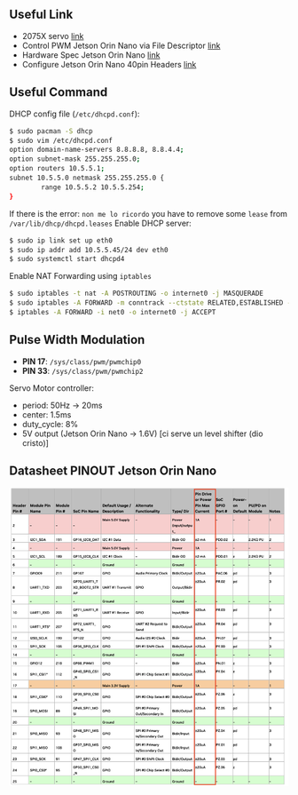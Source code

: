 ## Useful Link
* 2075X servo [link](https://traxxas.com/products/parts/servos/2075X)
* Control PWM Jetson Orin Nano via File Descriptor [link](https://github.com/NVIDIA/jetson-gpio/issues/105#issuecomment-1896157206)
* Hardware Spec Jetson Orin Nano [link](https://developer.nvidia.com/embedded/learn/jetson-orin-nano-devkit-user-guide/hardware_spec.html)
* Configure Jetson Orin Nano 40pin Headers [link](https://docs.nvidia.com/jetson/archives/r35.3.1/DeveloperGuide/text/HR/ConfiguringTheJetsonExpansionHeaders.html)

## Useful Command
DHCP config file (`/etc/dhcpd.conf`):
```bash
$ sudo pacman -S dhcp
$ sudo vim /etc/dhcpd.conf
option domain-name-servers 8.8.8.8, 8.8.4.4;
option subnet-mask 255.255.255.0;
option routers 10.5.5.1;
subnet 10.5.5.0 netmask 255.255.255.0 {
        range 10.5.5.2 10.5.5.254;
}
```
If there is the error: `non me lo ricordo` you have to remove some `lease` from `/var/lib/dhcp/dhcpd.leases`
Enable DHCP server:
```bash
$ sudo ip link set up eth0
$ sudo ip addr add 10.5.5.45/24 dev eth0
$ sudo systemctl start dhcpd4
```
Enable NAT Forwarding using `iptables`
```bash
$ sudo iptables -t nat -A POSTROUTING -o internet0 -j MASQUERADE
$ sudo iptables -A FORWARD -m conntrack --ctstate RELATED,ESTABLISHED -j ACCEPT
$ iptables -A FORWARD -i net0 -o internet0 -j ACCEPT
```

## Pulse Width Modulation
* **PIN 17**: `/sys/class/pwm/pwmchip0`
* **PIN 33**: `/sys/class/pwm/pwmchip2`

Servo Motor controller: 
* period: 50Hz -> 20ms
* center: 1.5ms
* duty_cycle: 8%
* 5V output (Jetson Orin Nano -> 1.6V) [ci serve un level shifter (dio cristo)]


## Datasheet PINOUT Jetson Orin Nano
![alt text](pinout_datasheet.png "")
